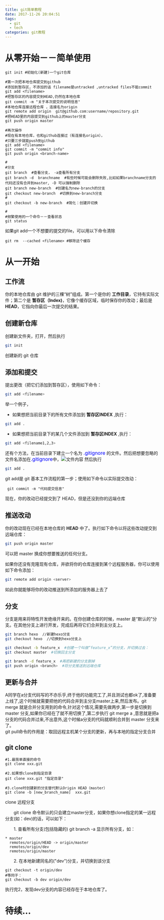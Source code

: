 ```yaml
---
title: git简单教程
date: 2017-11-26 20:04:51
tags:
  - git
  - tech
categories: git教程
---
```

# 从零开始－－简单使用
```shell
git init #初始化(新建)一个git仓库

#第一次把本地仓库提交到github
#添加到暂存区，不添加的话 filename是untracked ,untracked files不能commit
git add <filename>  
#把暂存区的内容提交到HEAD,仍然在本地仓库
git commit -m "关于本次提交的说明信息"
#本地仓库连接远程仓库 ，连接名为origin
git remote add origin  git@github.com:username/repository.git
#把HEAD里的内容提交到github上的master分支
git push origin master

#再次操作
#现在有本地仓库，也和github连接过（有连接名origin），
#只要三步就能push到github
git add <filename>
git commit -m "commit info"
git push origin <branch-name>

#
#分支
git branch  #查看分支， -a查看所有分支
git branch -d  branchname  #有些时候可能会删除失败,比如如果branchname分支的代码还没有合并到master, -D 可以强制删除
git branch new-branch  #创建名为new-branch的分支
git checkout new-branch  #切换到new-branch分支
#
git checkout -b new-branch  #简化：创建并切换

#
#频繁使用的一个命令－－查看状态
git status

```
如果git add一个不想要的提交的file，可以用以下命令清除
```shell
git	rm	--cached <filename> #移除这个缓存
```
# 从一开始
## 工作流
你的本地仓库由 git 维护的三棵“树”组成。第一个是你的 **工作目录**，它持有实际文件；第二个是 **暂存区（Index)**，它像个缓存区域，临时保存你的改动；最后是 **HEAD**，它指向你最后一次提交的结果。


## 创建新仓库
创建新文件夹，打开，然后执行
```sh
git init
```
创建新的 git 仓库

## 添加和提交
提出更改（把它们添加到暂存区），使用如下命令：
```sh
git add <filename>
```
举一个例子，
- 如果想把当前目录下的所有文件添加到 __暂存区INDEX__ ,执行：
```sh
git add .
```
- 如果想把当前目录下的某几个文件添加到 __暂存区INDEX__ ,执行：
```sh
git add <filename1,2,3>
```
还有个方法，在当前目录下建立一个名为
<font color=blue size=3>.gitignore</font> 的文件。然后把想要忽略的文件名添加在<font color=blue size=3>.gitignore</font>中，![文件内容](http://odtumk8fc.bkt.clouddn.com/gitignore.png)
然后执行
```sh
git add .
```

git add是 git 基本工作流程的第一步；使用如下命令以实际提交改动：
```shell
 git commit -m "代码提交信息"
```
现在，你的改动已经提交到了 HEAD，但是还没到你的远端仓库

## 推送改动
你的改动现在已经在本地仓库的 **HEAD** 中了。执行如下命令以将这些改动提交到远端仓库：
```sh
git push origin master
```
可以把 master 换成你想要推送的任何分支。

如果你还没有克隆现有仓库，并欲将你的仓库连接到某个远程服务器，你可以使用如下命令添加：
```sh
git remote add origin <server>
```
如此你就能够将你的改动推送到所添加的服务器上去了

## 分支
分支是用来将特性开发绝缘开来的。在你创建仓库的时候，master 是“默认的”分支。在其他分支上进行开发，完成后再将它们合并到主分支上。
```sh
git branch hexo  //新建hexo分支
git checkout hexo  //切换到hexo分支上
```
```sh
git checkout -b feature_x  #创建一个叫做“feature_x”的分支，并切换过去：
git checkout master  #切换回主分支

git branch -d feature_x  #再把新建的分支删掉
git push origin <branch>  #将分支推送到远端仓库
```

## 更新与合并
A同学在a分支代码写的不亦乐乎,终于他的功能完工了,并且测试也都ok了,准备要上线了,这个时候就需要把他的代码合并到主分支master上来,然后发布。git	merge	就是合并分支用到的命令,针对这个情况,需要先做两步,第一步是切换到	master	分支,如果你已经在了就不用切换了,第二步执行	git	merge	a	,意思就是把a分支的代码合并过来,不出意外,这个时候a分支的代码就顺利合并到	master	分支来了。  
git pull命令的作用是：取回远程主机某个分支的更新，再与本地的指定分支合并


## git clone

```shell
#1.最简单直接的命令
git clone xxx.git

#2.如果想clone到指定目录
git clone xxx.git "指定目录"

#3.clone时创建新的分支替代默认Origin HEAD（master）
git clone -b [new_branch_name]  xxx.git
```
 clone 远程分支

　　git clone 命令默认的只会建立master分支，如果你想clone指定的某一远程分支(如：dev)的话，可以如下：

　　1. 查看所有分支(包括隐藏的)  git branch -a 显示所有分支，如：　　　
```
* master
  remotes/origin/HEAD -> origin/master
  remotes/origin/dev
  remotes/origin/master
  ```
　　2.  在本地新建同名的("dev")分支，并切换到该分支
```shell
git checkout -t origin/dev
#等同于：
git checkout -b dev origin/dev
```
执行完2，发现dev分支的内容已经存在于本地仓库了。

# 待续...
